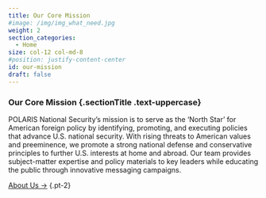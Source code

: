 ```yaml
---
title: Our Core Mission
#image: /img/img_what_need.jpg
weight: 2
section_categories:
  - Home
size: col-12 col-md-8 
#position: justify-content-center
id: our-mission
draft: false
---
```

### Our Core Mission {.sectionTitle .text-uppercase}

POLARIS National Security’s mission is to serve as the ‘North Star’ for American foreign policy by identifying, promoting, and executing policies that advance U.S. national security.  With rising threats to American values and preeminence, we promote a strong national defense and conservative principles to further U.S. interests at home and abroad.  Our team provides subject-matter expertise and policy materials to key leaders while educating the public through innovative messaging campaigns.

<a href="/about/" class="button btn-outline">About Us →</a>
{.pt-2}